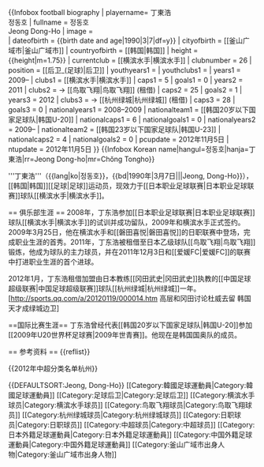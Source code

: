 {{Infobox football biography
| playername= 丁東浩<br>정동호
| fullname = 정동호<br>Jeong Dong-Ho
| image =   
| dateofbirth = {{birth date and age|1990|3|7|df=y}} 
| cityofbirth = [[釜山广域市|釜山广域市]]
| countryofbirth = [[韩国|韩国]]
| height = {{height|m=1.75}}
| currentclub  = [[横滨水手|横滨水手]]
| clubnumber = 26
| position = [[后卫_(足球)|后卫]]
| youthyears1 =
| youthclubs1 =
| years1 = 2009– 
| clubs1 = [[横滨水手|横滨水手]] 
| caps1 = 5 | goals1 = 0
| years2 = 2011
| clubs2 = → [[鸟取飞翔|鸟取飞翔]] (租借)
| caps2 = 25 | goals2 = 1
| years3 = 2012
| clubs3 = → [[杭州绿城|杭州绿城]] (租借)
| caps3 = 28 | goals3 = 0
| nationalyears1      = 2008–2009
| nationalteam1       = [[韩国20岁以下国家足球队|韩国U-20]]
| nationalcaps1       = 6
| nationalgoals1      = 0
| nationalyears2      = 2009–
| nationalteam2       = [[韩国23岁以下国家足球队|韩国U-23]]
| nationalcaps2       = 4
| nationalgoals2      = 0
| pcupdate = 2012年11月5日
| ntupdate = 2012年11月5日
}}
{{Infobox Korean name|hangul=정동호|hanja=丁東浩|rr=Jeong Dong-ho|mr=Chŏng Tongho}}

'''丁東浩'''（{{lang|ko|정동호}}，{{bd|1990年|3月7日|||Jeong, Dong-Ho}}），[[韩国|韩国]][[足球|足球]]运动员，现效力于[[日本职业足球联赛|日本职业足球联赛]]球队[[横滨水手|横滨水手]]。

== 俱乐部生涯 ==
2008年，丁东浩参加[[日本职业足球联赛|日本职业足球联赛]]球队[[横滨水手|横滨水手]]的试训并成功留队，2009年和横滨水手正式签约。2009年3月25日，他在横滨水手和[[磐田喜悦|磐田喜悦]]的日职联赛中登场，完成职业生涯的首秀。2011年，丁东浩被租借至日本乙级球队[[鸟取飞翔|鸟取飞翔]]锻炼，他成为球队的主力球员，并在2011年12月3日和[[爱媛FC|爱媛FC]]的联赛中打进职业生涯的首个进球。

2012年1月，丁东浩租借加盟由日本教练[[冈田武史|冈田武史]]执教的[[中国足球超级联赛|中国足球超级联赛]]球队[[杭州绿城|杭州绿城]]一年。<ref>[http://sports.qq.com/a/20120119/000014.htm 高层和冈田讨论杜威去留 韩国天才成绿城边卫]</ref>

==国际比赛生涯==
丁东浩曾经代表[[韩国20岁以下国家足球队|韩国U-20]]参加[[2009年U20世界杯足球赛|2009年世青赛]]。他现在是韩国国奥队的成员。

== 参考资料 ==
{{reflist}}

{{2012年中超分类名单杭州}}

{{DEFAULTSORT:Jeong, Dong-Ho}}
[[Category:韓國足球運動員|Category:韓國足球運動員]]
[[Category:足球后卫|Category:足球后卫]]
[[Category:横滨水手球员|Category:横滨水手球员]]
[[Category:鸟取飞翔球员|Category:鸟取飞翔球员]]
[[Category:杭州绿城球员|Category:杭州绿城球员]]
[[Category:日职球员|Category:日职球员]]
[[Category:中超球员|Category:中超球员]]
[[Category:日本外籍足球運動員|Category:日本外籍足球運動員]]
[[Category:中国外籍足球運動員|Category:中国外籍足球運動員]]
[[Category:釜山广域市出身人物|Category:釜山广域市出身人物]]
